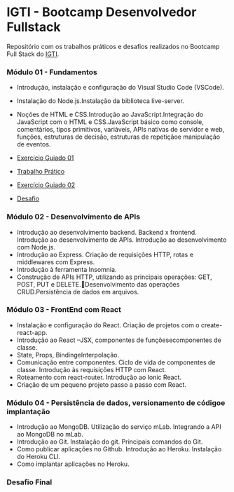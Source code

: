 # IGTI - Bootcamp Desenvolvedor Fullstack

Repositório com os trabalhos práticos e desafios realizados no Bootcamp Full Stack do [IGTI](https://www.igti.com.br/).

### Módulo 01 - Fundamentos

- Introdução, instalação e configuração do Visual Studio Code (VSCode). 
- Instalação do Node.js.Instalação da biblioteca live-server.
- Noções de HTML e CSS.Introdução ao JavaScript.Integração do JavaScript com o HTML e CSS.JavaScript básico como console, comentários, tipos primitivos, variáveis,  APIs  nativas  de  servidor  e  web,  funções,  estruturas  de  decisão, estruturas de repetiçãoe manipulação de eventos.

- [Exercício Guiado 01](https://oliviaresende.github.io/Bootcamp-Full-Stack-IGTI/Register-names/)
- [Trabalho Prático](https://oliviaresende.github.io/Bootcamp-Full-Stack-IGTI/RGB-Generator/)
- [Exercício Guiado 02]()
- [Desafio]()

### Módulo 02 - Desenvolvimento de APIs

- Introdução  ao  desenvolvimento  backend.  Backend  x  frontend.  Introdução  ao desenvolvimento de APIs. Introdução ao desenvolvimento com Node.js.
- Introdução ao Express. Criação de requisições HTTP, rotas e middlewares com Express.
- Introdução  à  ferramenta  Insomnia.  
- Construção  de  APIs  HTTP,  utilizando  as principais operações: GET, POST, PUT e DELETE.Desenvolvimento das operações CRUD.Persistência de dados em arquivos. 

### Módulo 03 - FrontEnd com React

- Instalação e configuração do React. Criação de projetos com o create-react-app. 
- Introdução  ao  React –JSX, componentes  de funçõesecomponentes  de classe.
- State, Props, BindingeInterpolação. 
- Comunicação  entre  componentes.  Ciclo  de  vida  de  componentes  de  classe. Introdução às requisições HTTP com React. 
- Roteamento com react-router. Introdução ao Ionic React.
- Criação de um pequeno projeto passo a passo com React. 

### Módulo 04 - Persistência de dados, versionamento de códigoe implantação

- Introdução  ao  MongoDB.  Utilização  do  serviço  mLab.  Integrando  a  API  ao MongoDB no mLab.
- Introdução ao Git. Instalação do git. Principais comandos do Git.
- Como  publicar  aplicações  no  Github.  Introdução  ao  Heroku.  Instalação  do Heroku CLI.
- Como implantar aplicações no Heroku.

### Desafio Final